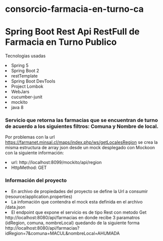 # consorcio-farmacia-en-turno-ca


# Spring Boot Rest Api RestFull de Farmacia en Turno Publico

Tecnologias usadas
  <li>Spring 5
  <li>Spring Boot 2 
  <li>restTemplate
  <li>Spring Boot DevTools 
  <li>Project Lombok
  <li>WebJars
  <li>cucumber-junit
  <li>mockito
  <li>java 8
 

### Servicio que retorna las farmacias que se encuentran de turno de acuerdo a los siguientes filtros: Comuna y Nombre de local.

Por problemas con la url https://farmanet.minsal.cl/maps/index.php/ws/getLocalesRegion se crea la misma estructura de array json desde un mock desplegado con Mockoon con la siguiente información:
  <li>url: http://localhost:8099/mockito/api/region
  <li>HttpMethod: GET
    
### Información del proyecto 

<li>En archivo de propiedades del proyecto se define la Url a consumir (resource/application.properties)
<li>La infomación que contendra el mock esta definida en el archivo /data.json  
<li>El endpoint que expone el servicio es de tipo Rest con metodo Get  http://localhost:8080/api/farmacias
  en donde recibe 3 paramatros (idRegion, comuna, nombreLocal) quedando de la siguiente forma http://localhost:8080/api/farmacias?idRegion=7&comuna=MACUL&nombreLocal=AHUMADA

